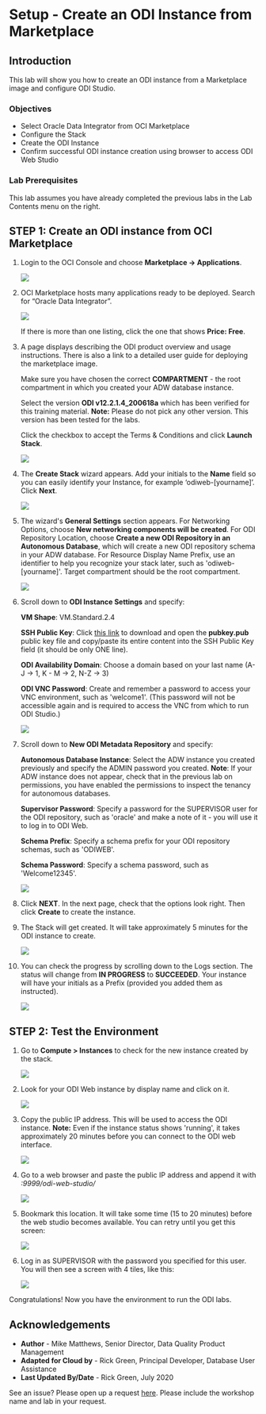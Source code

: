 # Setup - Create an ODI Instance from Marketplace #

## Introduction
This lab will show you how to create an ODI instance from a Marketplace image and configure ODI Studio.

### Objectives

-   Select Oracle Data Integrator from OCI Marketplace
-   Configure the Stack
-   Create the ODI Instance
-   Confirm successful ODI instance creation using browser to access ODI Web Studio

### Lab Prerequisites

This lab assumes you have already completed the previous labs in the Lab Contents menu on the right.

## STEP 1: Create an ODI instance from OCI Marketplace

1. Login to the OCI Console and choose **Marketplace -> Applications**.

    ![](./images/choose-marketplace-applications.jpg " ")

2. OCI Marketplace hosts many applications ready to be deployed.
   Search for “Oracle Data Integrator”.

    ![](./images/search-oracle-data-integrator.jpg " ")

   If there is more than one listing,  click the one that shows **Price: Free**.

3. A page displays describing the ODI product overview and usage instructions. There is also a link to a detailed user guide for deploying the marketplace image.

    Make sure you have chosen the correct **COMPARTMENT** - the root compartment in which you created your ADW database instance.

    Select the version **ODI v12.2.1.4_200618a** which has been verified for this training material.
    **Note:** Please do not pick any other version. This version has been tested for the labs.

    Click the checkbox to accept the Terms & Conditions and click **Launch Stack**.

    ![](./images/click-launch-stack.jpg " ")

4. The **Create Stack** wizard appears. Add your initials to the **Name** field so you can easily identify your Instance, for example ‘odiweb-[yourname]’. Click **Next**.

    ![](./images/create-stack-first-screen.jpg " ")    

5. The wizard's **General Settings** section appears. For Networking Options, choose **New networking components will be created**. For ODI Repository Location, choose  **Create a new ODI Repository in an Autonomous Database**, which will create a new ODI repository schema in your ADW database. For Resource Display Name Prefix, use an identifier to help you recognize your stack later, such as 'odiweb-[yourname]'. Target compartment should be the root compartment.

    ![](./images/create-stack-general-settings.jpg " ")  

6. Scroll down to **ODI Instance Settings** and specify:

    **VM Shape**: VM.Standard.2.4

    **SSH Public Key**: Click <a href="./files/pubkey.pub" target="\_blank">this link</a> to download and open the **pubkey.pub** public key file and copy/paste its entire content into the SSH Public Key field (it should be only ONE line).

    **ODI Availability Domain**: Choose a domain based on your last name (A-J -> 1, K - M -> 2, N-Z -> 3)

    **ODI VNC Password**: Create and remember a password to access your VNC environment, such as 'welcome1'. (This password will not be accessible again and is required to access the VNC from which to run ODI Studio.)

    ![](./images/odi-instance-settings.jpg " ")  

7. Scroll down to **New ODI Metadata Repository** and specify:

    **Autonomous Database Instance**: Select the ADW instance you created previously and specify the ADMIN password you created.
    **Note**: If your ADW instance does not appear, check that in the previous lab on permissions, you have enabled the permissions to inspect the tenancy for autonomous databases.

    **Supervisor Password**: Specify a password for the SUPERVISOR user for the ODI repository, such as 'oracle' and make a note of it - you will use it to log in to ODI Web.

    **Schema Prefix**: Specify a schema prefix for your ODI repository schemas, such as 'ODIWEB'.

    **Schema Password**: Specify a schema password, such as 'Welcome12345'.

    ![](./images/new-odi-metadata-repository.jpg " ")

8. Click **NEXT**. In the next page, check that the options look right. Then click **Create** to create the instance.

9. The Stack will get created. It will take approximately 5 minutes for the ODI instance to create.

    ![](./images/wait-for-odi-instance-to-create.png " ")

10. You can check the progress by scrolling down to the Logs section. The status will change from **IN PROGRESS** to **SUCCEEDED**. Your instance will have your initials as a Prefix (provided you added them as instructed).

    ![](./images/check-log-for-progress.png " ")

## STEP 2: Test the Environment

1. Go to **Compute > Instances** to check for the new instance created by the stack.


    ![](./images/go-to-compute-instances.png " ")

2. Look for your ODI Web instance by display name and click on it.

    ![](./images/click-web-instance.png " ")     

3. Copy the public IP address. This will be used to access the ODI instance. **Note:** Even if the instance status shows 'running', it takes approximately 20 minutes before you can connect to the ODI web interface.

    ![](./images/copy-public-ip-address.png " ")     

4. Go to a web browser and paste the public IP address and append it with *:9999/odi-web-studio/*

    ![](./images/paste-public-ip-address-and-append.png " ")       

5. Bookmark this location. It will take some time (15 to 20 minutes) before the web studio becomes available. You can retry until you get this screen:

    ![](./images/odi-web-studio-sign-in-screen.png " ")      

6. Log in as SUPERVISOR with the password you specified for this user. You will then see a screen with 4 tiles, like this:

    ![](./images/odi-web-studio-initial-screen.png " ")      

Congratulations!  Now you have the environment to run the ODI labs.   

## Acknowledgements

- **Author** - Mike Matthews, Senior Director, Data Quality Product Management
- **Adapted for Cloud by** - Rick Green, Principal Developer, Database User Assistance
- **Last Updated By/Date** - Rick Green, July 2020

See an issue?  Please open up a request [here](https://github.com/oracle/learning-library/issues).   Please include the workshop name and lab in your request.
